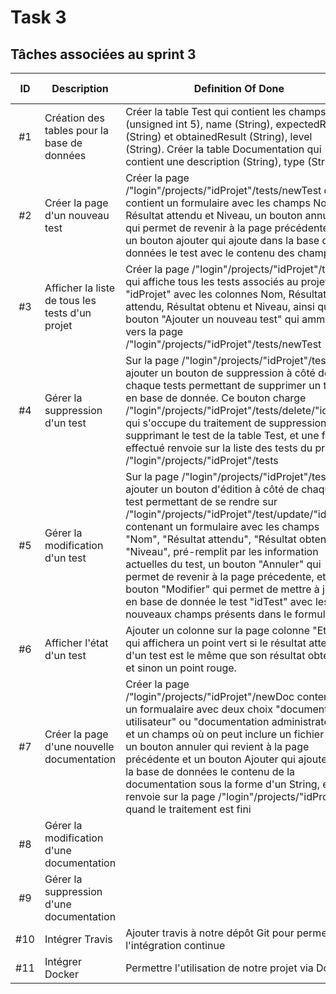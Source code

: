 
# Task 3

## Tâches associées au sprint 3

| ID |Description | Definition Of Done| Développeur | État | Issue associée | Coût |
| :-: | -- | -- | :-: | :-: | :-: | :-: |
| #1 | Création des tables pour la base de données | Créer la table Test qui contient les champs ID (unsigned int 5), name (String), expectedResult (String) et obtainedResult (String), level (String). Créer la table Documentation qui contient une description (String), type (String) |  | TODO| 17,20 | 1/2 |
| #2 | Créer la page d'un nouveau test | Créer la page /"login"/projects/"idProjet"/tests/newTest qui contient un formulaire avec les champs Nom, Résultat attendu et Niveau, un bouton annuler qui permet de revenir à la page précédente et un bouton ajouter qui ajoute dans la base de données le test avec le contenu des champs. |  | TODO| 17 | 1/2  |
| #3 | Afficher la liste de tous les tests d'un projet | Créer la page /"login"/projects/"idProjet"/tests qui affiche tous les tests associés au projet "idProjet" avec les colonnes Nom, Résultat attendu, Résultat obtenu et Niveau, ainsi qu'un bouton "Ajouter un nouveau test" qui ammène vers la page /"login"/projects/"idProjet"/tests/newTest |  | TODO| 17,18,19 | 1/2 |
| #4 | Gérer la suppression d'un test | Sur la page /"login"/projects/"idProjet"/tests ajouter un bouton de suppression à côté de chaque tests permettant de supprimer un test en base de donnée. Ce bouton charge /"login"/projects/"idProjet"/tests/delete/"idTest" qui s'occupe du traitement de suppression en supprimant le test de la table Test, et une fois effectué renvoie sur la liste des tests du projet /"login"/projects/"idProjet"/tests |  | TODO| 18|  1/2|
| #5 | Gérer la modification d'un test  | Sur la page /"login"/projects/"idProjet"/tests, ajouter un bouton d'édition à côté de chaque test permettant de se rendre sur /"login"/projects/"idProjet"/test/update/"idTest" contenant un formulaire avec les champs "Nom", "Résultat attendu", "Résultat obtenu" et "Niveau", pré-remplit par les information actuelles du test, un bouton "Annuler" qui permet de revenir à la page précedente, et un bouton "Modifier" qui permet de mettre à jour en base de donnée le test "idTest" avec les nouveaux champs présents dans le formulaire |  | TODO| 18| 1 |
| #6 | Afficher l'état d'un test | Ajouter un colonne sur la page colonne "Etat" qui affichera un point vert si le résultat attendu d'un test est le même que son résultat obtenu, et sinon un point rouge. |  | TODO| 19 | 1/2 |
| #7 | Créer la page d'une nouvelle documentation | Créer la page /"login"/projects/"idProjet"/newDoc contenant un formualaire avec deux choix "documentation utilisateur" ou "documentation administrateur" et un champs où on peut inclure un fichier .txt, un bouton annuler qui revient à la page précédente et un bouton Ajouter qui ajoute dans la base de données le contenu de la documentation sous la forme d'un String, et renvoie sur la page /"login"/projects/"idProjet" quand le traitement est fini|  | TODO| 20 | 1 |
| #8 | Gérer la modification d'une documentation |  |  | TODO| 21 | 1 |
| #9 | Gérer la suppression d'une documentation |  |  | TODO| 21 | 1  |
| #10 | Intégrer Travis | Ajouter travis à notre dépôt Git pour permettre l'intégration continue |  | TODO| - | 1 |
| #11 | Intégrer Docker | Permettre l'utilisation de notre projet via Docker |  | TODO| - |  1|
